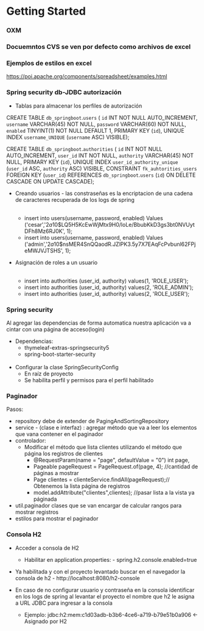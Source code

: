 # Getting Started

### OXM

### Docuemntos CVS se ven por defecto como archivos de excel


### Ejemplos de estilos en excel
https://poi.apache.org/components/spreadsheet/examples.html

### Spring security db-JDBC autorización

- Tablas para almacenar los perfiles de autorización

CREATE TABLE `db_springboot`.`users` (
  `id` INT NOT NULL AUTO_INCREMENT,
  `username` VARCHAR(45) NOT NULL,
  `password` VARCHAR(60) NOT NULL,
  `enabled` TINYINT(1) NOT NULL DEFAULT 1,
  PRIMARY KEY (`id`),
  UNIQUE INDEX `username_UNIQUE` (`username` ASC) VISIBLE);
  
CREATE TABLE `db_springboot`.`authorities` (
  `id` INT NOT NULL AUTO_INCREMENT,
  `user_id` INT NOT NULL,
  `authority` VARCHAR(45) NOT NULL,
  PRIMARY KEY (`id`),
  UNIQUE INDEX `user_id_authority_unique` (`user_id` ASC, `authority` ASC) VISIBLE,
  CONSTRAINT `fk_auhtorities_users`
    FOREIGN KEY (`user_id`)
    REFERENCES `db_springboot`.`users` (`id`)
    ON DELETE CASCADE
    ON UPDATE CASCADE);
    
 - Creando usuarios - las constraseñas es la encriptacion de una cadena de caracteres recuperada de los logs de spring <br/><br/>
 
    - insert into users(username, password, enabled) Values ('cesar','$2a$10$LQ5H5KcEwWjMtx9H0/loLe/BbubKkD3gs3bt0NVUytDFh8Mz6RJ0K', 1);
    - insert into users(username, password, enabled) Values ('admin','$2a$10$nsMER4SnQQaodR.JZlPK3.5y7X7EAqFcPvbunl62FPjeMWJVJTSHS', 1);  
    
- Asignación de roles a un usuario <br/><br/>    
    - insert into authorities (user_id, authority) values(1, 'ROLE_USER');
    - insert into authorities (user_id, authority) values(2, 'ROLE_ADMIN');
    - insert into authorities (user_id, authority) values(2, 'ROLE_USER');

### Spring security

Al agregar las dependencias de forma automatica nuestra aplicación va a cintar con una página de acceso(login)
* Dependencias:
    - thymeleaf-extras-springsecurity5
    - spring-boot-starter-security
    <br/>
* Configurar la clase SpringSecurityConfig
	- En raíz de proyecto
	- Se habilita perfil y permisos para el perfil habilitado
	
	
### Paginador 

Pasos:
  
* repository debe de extender de PagingAndSortingRepository
* service - (clase e interfaz) : agregar método que va a leer los elementos que vana contener en el paginador 
* controlador:
	- Modificar el método que lista clientes utilizando el método que página los registros de clientes
	    - @RequestParam(name = "page", defaultValue = "0") int page, 
	    - Pageable pageRequest = PageRequest.of(page, 4); //cantidad de páginas a mostrar
		- Page<Cliente> clientes = clienteService.findAll(pageRequest);// Obtenemos la lista página de registros
		- model.addAttribute("clientes",clientes); //pasar lista a la vista ya páginada 
* util.paginador clases que se van encargar de calcular rangos para mostrar registros 
* estilos para mostrar el paginador

### Consola H2

- Acceder a consola de H2
	- Habilitar en application.properties: 
			- spring.h2.console.enabled=true
- Ya habilitada y con el proyecto levantado buscar en el navegador la consola de h2
		- http://localhost:8080/h2-console

- En caso de no configurar usuario y contraseña en la consola identificar en los logs de spring al levantar el proyecto el nombre que h2 le asigna a URL JDBC para ingresar a la consola
	- Ejemplo: jdbc:h2:mem:c1d03adb-b3b6-4ce6-a719-b79e51b0a906 <- Asignado por H2
	
	
